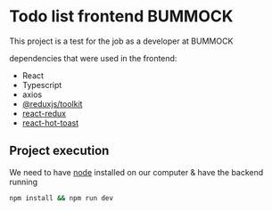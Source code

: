 # Todo list frontend BUMMOCK

This project is a test for the job as a developer at BUMMOCK

dependencies that were used in the frontend:

- React
- Typescript
- axios
- [@reduxjs/toolkit](https://redux-toolkit.js.org/)
- [react-redux](https://react-redux.js.org/)
- [react-hot-toast](https://react-hot-toast.com/)

## Project execution

We need to have [node](https://nodejs.org/en) installed on our computer & have the backend running 

```bash
npm install && npm run dev
```
